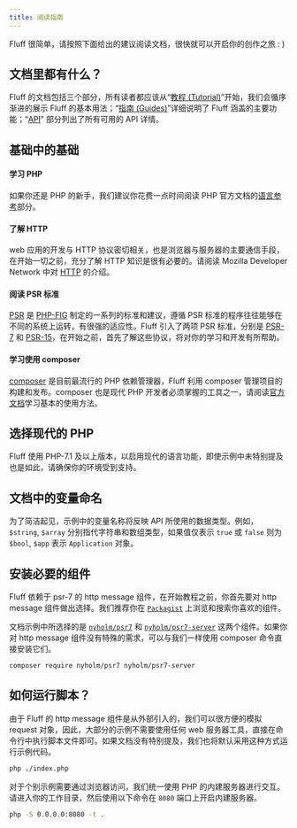 ```yaml
---
title: 阅读指南
---
```


Fluff 很简单，请按照下面给出的建议阅读文档，很快就可以开启你的创作之旅 : )

## 文档里都有什么？
Fluff 的文档包括三个部分，所有读者都应该从“[教程 (Tutorial)](doc3.md)”开始，我们会循序渐进的展示 Fluff 的基本用法；“[指南 (Guides)](doc4.md)”详细说明了 Fluff 涵盖的主要功能；“[API](doc5.md)” 部分列出了所有可用的 API 详情。

## 基础中的基础

#### 学习 PHP
如果你还是 PHP 的新手，我们建议你花费一点时间阅读 PHP 官方文档的[语言参考](https://www.php.net/manual/en/langref.php)部分。

#### 了解 HTTP
web 应用的开发与 HTTP 协议密切相关，也是浏览器与服务器的主要通信手段，在开始一切之前，充分了解 HTTP 知识是很有必要的。请阅读 Mozilla Developer Network 中对 [HTTP](https://developer.mozilla.org/en-US/docs/Web/HTTP) 的介绍。

#### 阅读 PSR 标准
[PSR](https://www.php-fig.org/psr/) 是 [PHP-FIG](https://www.php-fig.org/) 制定的一系列的标准和建议，遵循 PSR 标准的程序往往能够在不同的系统上运转，有很强的适应性。Fluff 引入了两项 PSR 标准，分别是 [PSR-7](https://www.php-fig.org/psr/psr-7/) 和 [PSR-15](https://www.php-fig.org/psr/psr-15/)，在开始之前，首先了解这些协议，将对你的学习和开发有所帮助。

#### 学习使用 composer
[composer](https://getcomposer.org/) 是目前最流行的 PHP 依赖管理器，Fluff 利用 composer 管理项目的构建和发布。composer 也是现代 PHP 开发者必须掌握的工具之一，请阅读[官方文档](https://getcomposer.org/doc/)学习基本的使用方法。

## 选择现代的 PHP
Fluff 使用 PHP-7.1 及以上版本，以启用现代的语言功能，即使示例中未特别提及也是如此，请确保你的环境受到支持。

## 文档中的变量命名
为了简洁起见，示例中的变量名称将反映 API 所使用的数据类型。例如，`$string`, `$array` 分别指代字符串和数组类型，如果值仅表示 `true` 或 `false` 则为 `$bool`, `$app` 表示 `Application` 对象。

## 安装必要的组件
Fluff 依赖于 psr-7 的 http message 组件，在开始教程之前，你首先要对 http message 组件做出选择。我们推荐你在 [`Packagist`](https://packagist.org/) 上浏览和搜索你喜欢的组件。

文档示例中所选择的是 [`nyholm/psr7`](https://github.com/Nyholm/psr7) 和 [`nyholm/psr7-server`](https://github.com/Nyholm/psr7-server) 这两个组件。如果你对 http message 组件没有特殊的需求，可以与我们一样使用 composer 命令直接安装它们。
```sh
composer require nyholm/psr7 nyholm/psr7-server
```

## 如何运行脚本？
由于 Fluff 的 http message 组件是从外部引入的，我们可以很方便的模拟 request 对象，因此，大部分的示例不需要使用任何 web 服务器工具，直接在命令行中执行脚本文件即可。如果文档没有特别提及，我们也将默认采用这种方式运行示例代码。
```sh
php ./index.php
```
对于个别示例需要通过浏览器访问，我们统一使用 PHP 的内建服务器进行交互。请进入你的工作目录，然后使用以下命令在 `8080` 端口上开启内建服务器。
```sh
php -S 0.0.0.0:8080 -t .
```
